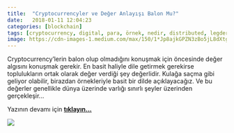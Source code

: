 ```yaml
---
title:  "Cryptocurrencyler ve Değer Anlayışı Balon Mu?"
date:   2018-01-11 12:04:23
categories: [blockchain]
tags: [cryptocurrency, digital, para, örnek, nedir, distributed, legder, blockchain, bitcoin, block, blockchainturk, blockchainturk.net]
image: https://cdn-images-1.medium.com/max/150/1*Jp8ajkGPZN3zBo5jL8dXtg.jpeg
---
```


Cryptocurrency’lerin balon olup olmadığını konuşmak için öncesinde değer algısını konuşmak gerekir. En basit haliyle dile getirmek gerekirse toplulukların ortak olarak değer verdiği şey değerlidir. Kulağa saçma gibi geliyor olabilir, birazdan örnekleriyle basit bir dilde açıklayacağız. Ve bu değerler genellikle dünya üzerinde varlığı sınırlı şeyler üzerinden gerçekleşir...

Yazının devamı için
<a style="font-weight:bold" href="https://medium.com/blockchainturk/998f755e8eca?utm_source=mehmetcemyucel.com&utm_medium=refferal&utm_campaign=blog" target="_blank">tıklayın...</a>

![](https://cdn-images-1.medium.com/max/800/1*Jp8ajkGPZN3zBo5jL8dXtg.jpeg)